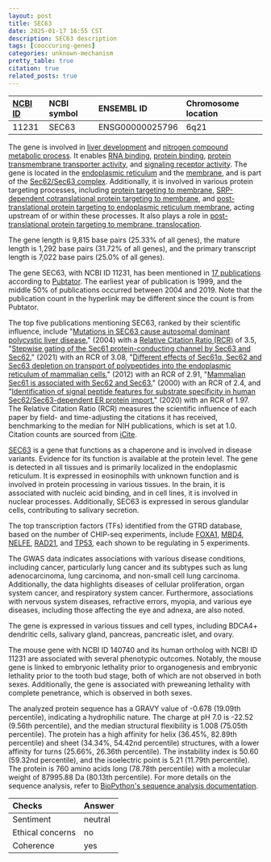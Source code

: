```yaml
---
layout: post
title: SEC63
date: 2025-01-17 16:55 CST
description: SEC63 description
tags: [cooccuring-genes]
categories: unknown-mechanism
pretty_table: true
citation: true
related_posts: true
---
```




| [NCBI ID](https://www.ncbi.nlm.nih.gov/gene/11231) | NCBI symbol | ENSEMBL ID | Chromosome location |
| :-------- | :------- | :-------- | :------- |
| 11231  | SEC63 | ENSG00000025796 | 6q21 |



The gene is involved in [liver development](https://amigo.geneontology.org/amigo/term/GO:0001889) and [nitrogen compound metabolic process](https://amigo.geneontology.org/amigo/term/GO:0006807). It enables [RNA binding](https://amigo.geneontology.org/amigo/term/GO:0003723), [protein binding](https://amigo.geneontology.org/amigo/term/GO:0005515), [protein transmembrane transporter activity](https://amigo.geneontology.org/amigo/term/GO:0008320), and [signaling receptor activity](https://amigo.geneontology.org/amigo/term/GO:0038023). The gene is located in the [endoplasmic reticulum](https://amigo.geneontology.org/amigo/term/GO:0005783) and the [membrane](https://amigo.geneontology.org/amigo/term/GO:0016020), and is part of the [Sec62/Sec63 complex](https://amigo.geneontology.org/amigo/term/GO:0031207). Additionally, it is involved in various protein targeting processes, including [protein targeting to membrane](https://amigo.geneontology.org/amigo/term/GO:0006612), [SRP-dependent cotranslational protein targeting to membrane](https://amigo.geneontology.org/amigo/term/GO:0006614), and [post-translational protein targeting to endoplasmic reticulum membrane](https://amigo.geneontology.org/amigo/term/GO:0006620), acting upstream of or within these processes. It also plays a role in [post-translational protein targeting to membrane, translocation](https://amigo.geneontology.org/amigo/term/GO:0031204).


The gene length is 9,815 base pairs (25.33% of all genes), the mature length is 1,292 base pairs (31.72% of all genes), and the primary transcript length is 7,022 base pairs (25.0% of all genes).


The gene SEC63, with NCBI ID 11231, has been mentioned in [17 publications](https://pubmed.ncbi.nlm.nih.gov/?term=%22SEC63%22) according to [Pubtator](https://academic.oup.com/nar/article/47/W1/W587/5494727). The earliest year of publication is 1999, and the middle 50% of publications occurred between 2004 and 2019. Note that the publication count in the hyperlink may be different since the count is from Pubtator.


The top five publications mentioning SEC63, ranked by their scientific influence, include "[Mutations in SEC63 cause autosomal dominant polycystic liver disease.](https://pubmed.ncbi.nlm.nih.gov/15133510)" (2004) with a [Relative Citation Ratio (RCR)](https://journals.plos.org/plosbiology/article?id=10.1371/journal.pbio.1002541) of 3.5, "[Stepwise gating of the Sec61 protein-conducting channel by Sec63 and Sec62.](https://pubmed.ncbi.nlm.nih.gov/33398175)" (2021) with an RCR of 3.08, "[Different effects of Sec61α, Sec62 and Sec63 depletion on transport of polypeptides into the endoplasmic reticulum of mammalian cells.](https://pubmed.ncbi.nlm.nih.gov/22375059)" (2012) with an RCR of 2.91, "[Mammalian Sec61 is associated with Sec62 and Sec63.](https://pubmed.ncbi.nlm.nih.gov/10799540)" (2000) with an RCR of 2.4, and "[Identification of signal peptide features for substrate specificity in human Sec62/Sec63-dependent ER protein import.](https://pubmed.ncbi.nlm.nih.gov/32133789)" (2020) with an RCR of 1.97. The Relative Citation Ratio (RCR) measures the scientific influence of each paper by field- and time-adjusting the citations it has received, benchmarking to the median for NIH publications, which is set at 1.0. Citation counts are sourced from [iCite](https://icite.od.nih.gov).


[SEC63](https://www.proteinatlas.org/ENSG00000025796-SEC63) is a gene that functions as a chaperone and is involved in disease variants. Evidence for its function is available at the protein level. The gene is detected in all tissues and is primarily localized in the endoplasmic reticulum. It is expressed in eosinophils with unknown function and is involved in protein processing in various tissues. In the brain, it is associated with nucleic acid binding, and in cell lines, it is involved in nuclear processes. Additionally, SEC63 is expressed in serous glandular cells, contributing to salivary secretion.


The top transcription factors (TFs) identified from the GTRD database, based on the number of CHIP-seq experiments, include [FOXA1](https://www.ncbi.nlm.nih.gov/gene/3169), [MBD4](https://www.ncbi.nlm.nih.gov/gene/8930), [NELFE](https://www.ncbi.nlm.nih.gov/gene/7936), [RAD21](https://www.ncbi.nlm.nih.gov/gene/5885), and [TP53](https://www.ncbi.nlm.nih.gov/gene/7157), each shown to be regulating in 5 experiments.



The GWAS data indicates associations with various disease conditions, including cancer, particularly lung cancer and its subtypes such as lung adenocarcinoma, lung carcinoma, and non-small cell lung carcinoma. Additionally, the data highlights diseases of cellular proliferation, organ system cancer, and respiratory system cancer. Furthermore, associations with nervous system diseases, refractive errors, myopia, and various eye diseases, including those affecting the eye and adnexa, are also noted.



The gene is expressed in various tissues and cell types, including BDCA4+ dendritic cells, salivary gland, pancreas, pancreatic islet, and ovary.



The mouse gene with NCBI ID 140740 and its human ortholog with NCBI ID 11231 are associated with several phenotypic outcomes. Notably, the mouse gene is linked to embryonic lethality prior to organogenesis and embryonic lethality prior to the tooth bud stage, both of which are not observed in both sexes. Additionally, the gene is associated with preweaning lethality with complete penetrance, which is observed in both sexes.


The analyzed protein sequence has a GRAVY value of -0.678 (19.09th percentile), indicating a hydrophilic nature. The charge at pH 7.0 is -22.52 (9.56th percentile), and the median structural flexibility is 1.008 (75.05th percentile). The protein has a high affinity for helix (36.45%, 82.89th percentile) and sheet (34.34%, 54.42nd percentile) structures, with a lower affinity for turns (25.66%, 26.36th percentile). The instability index is 50.60 (59.32nd percentile), and the isoelectric point is 5.21 (11.79th percentile). The protein is 760 amino acids long (78.78th percentile) with a molecular weight of 87995.88 Da (80.13th percentile). For more details on the sequence analysis, refer to [BioPython's sequence analysis documentation](https://biopython.org/docs/1.75/api/Bio.SeqUtils.ProtParam.html).





| Checks    | Answer |
| :-------- | :------- |
| Sentiment  | neutral   |
| Ethical concerns | no     |
| Coherence    | yes    |